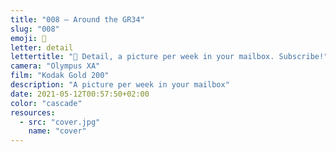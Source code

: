 ```yaml
---
title: "008 — Around the GR34"
slug: "008"
emoji: 👀
letter: detail
lettertitle: "👀 Detail, a picture per week in your mailbox. Subscribe!"
camera: "Olympus XA"
film: "Kodak Gold 200"
description: "A picture per week in your mailbox"
date: 2021-05-12T00:57:50+02:00
color: "cascade"
resources:
  - src: "cover.jpg"
    name: "cover"
---
```

